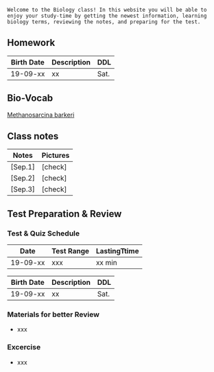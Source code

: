 ``Welcome to the Biology class! In this website you will be able to enjoy your study-time by getting the newest information, learning biology terms, reviewing the notes, and preparing for the test. ``

## Homework

|Birth Date|Description|DDL|
|-|-|-|
|19-09-xx|xx|Sat.|

## Bio-Vocab
[Methanosarcina barkeri](https://microbewiki.kenyon.edu/index.php/Methanosarcina_barkeri)

## Class notes
|Notes|Pictures|
-|-
[Sep.1]|[check]
[Sep.2]|[check]
[Sep.3]|[check]

## Test Preparation & Review

### Test & Quiz Schedule
|Date|Test Range|LastingTtime|
|-|-|-|
|19-09-xx|xxx|xx min|

|Birth Date|Description|DDL|
|-|-|-|
|19-09-xx|xx|Sat.|

### Materials for better Review
* xxx

### Excercise
* xxx

